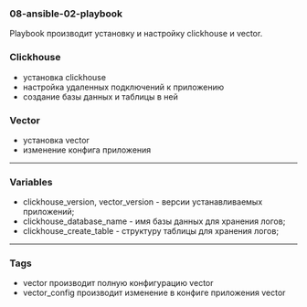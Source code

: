 ### 08-ansible-02-playbook

Playbook производит установку и настройку clickhouse и vector.

### Clickhouse
- установка clickhouse
- настройка удаленных подключений к приложению
- создание базы данных и таблицы в ней
### Vector
- установка vector
- изменение конфига приложения

---

### Variables
- clickhouse_version, vector_version - версии устанавливаемых приложений;
- clickhouse_database_name - имя базы данных для хранения логов;
- clickhouse_create_table - структуру таблицы для хранения логов;

---

### Tags
- vector производит полную конфигурацию vector
- vector_config производит изменение в конфиге приложения vector

